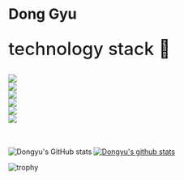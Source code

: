 <h1>Dong Gyu </h1>


<div style="margin-top:30px; ">
  <div style="font-size:35px; font-weight: 500; margin-bottom:30px;">technology stack 💪
  </div> 

  <div style="display:flex; flex-direction: column">
  <img src="https://img.shields.io/badge/React-61DAFB?style=flat-square&logo=React&logoColor=white"/>
  <img src="https://img.shields.io/badge/Django-092E20?style=flat-square&logo=Django&logoColor=white"/>
  <img src="https://img.shields.io/badge/Android-3DDC84?style=flat-square&logo=Android&logoColor=white"/>
  <img src="https://img.shields.io/badge/Python-3776AB?style=flat-square&logo=Python&logoColor=white"/>
  <img src="https://img.shields.io/badge/JavaScript-F7DF1E?style=flat-square&logo=JavaScript&logoColor=white"/>
  <img src="https://img.shields.io/badge/Css3-1572B6?style=flat-square&logo=Css3&logoColor=white"/>
  </div>
</div>
<br></br>


![Dongyu's GitHub stats](https://github-readme-stats.vercel.app/api?username=dongyu-youn&show_icons=true&theme=radical)
[![Dongyu's github stats](https://github-readme-stats.vercel.app/api/top-langs/?username=dongyu-youn&show_icons=true&hide_border=true&title_color=004386&icon_color=004386&layout=compact)](https://github.com/dongyu-youn)




![trophy](https://github-profile-trophy.vercel.app/?username=dongyu-youn)

